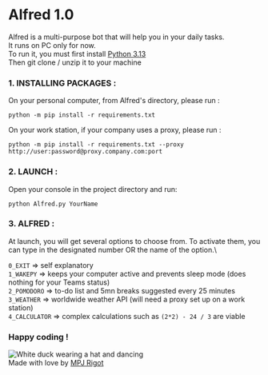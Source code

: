 # Alfred 1.0
Alfred is a multi-purpose bot that will help you in your daily tasks.\
It runs on PC only for now.\
To run it, you must first install [Python 3.13](https://www.python.org/downloads/)\
Then git clone / unzip it to your machine

### 1. INSTALLING PACKAGES :
On your personal computer, from Alfred's directory, please run :
```
python -m pip install -r requirements.txt
```
On your work station, if your company uses a proxy, please run : 
```
python -m pip install -r requirements.txt --proxy http://user:password@proxy.company.com:port
```
### 2. LAUNCH :
Open your console in the project directory and run:
```
python Alfred.py YourName
```
### 3. ALFRED : 
At launch, you will get several options to choose from. To activate them, you can type in the designated number OR the name of the option.\

```0_EXIT```       => self explanatory\
```1_WAKEPY```     => keeps your computer active and prevents sleep mode (does nothing for your Teams status)\
```2_POMODORO```   => to-do list and 5mn breaks suggested every 25 minutes\
```3_WEATHER```    => worldwide weather API (will need a proxy set up on a work station)\
```4_CALCULATOR``` => complex calculations such as ```(2*2) - 24 / 3``` are viable

### Happy coding !
![White duck wearing a hat and dancing](https://github.com/volpito/Alfred/blob/master/duck-dance-2383412861.gif)\
Made with love by [MPJ Rigot](https://mpjrigot.fr/)
